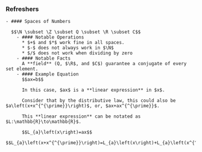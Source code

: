 ### Refreshers
	- #### Spaces of Numbers
	  
	  $$\N \subset \Z \subset Q \subset \R \subset C$$
		- #### Notable Operations
		  * $+$ and $*$ work fine in all spaces.
		  * $-$ does not always work in $\N$
		  * $/$ does not work when dividing by zero
		- #### Notable Facts
		  A **field** (Q, $\R$, and $C$) guarantee a conjugate of every set element.
		- #### Example Equation
		  $$ax=b$$
		  
		  In this case, $ax$ is a **linear expression** in $x$.
		  
		  Consider that by the distributive law, this could also be $a\left(x+x^{^{\prime}}\right)$, or, $ax+ax^{^{\prime}}$.
		  
		  This **linear expression** can be notated as $L:\mathbb{R}\to\mathbb{R}$.
		  
		  $$L_{a}\left(x\right)=ax$$
		  $$L_{a}\left(x+x^{^{\prime}}\right)=L_{a}\left(x\right)+L_{a}\left(x^{^{\prime}}\right)$$
